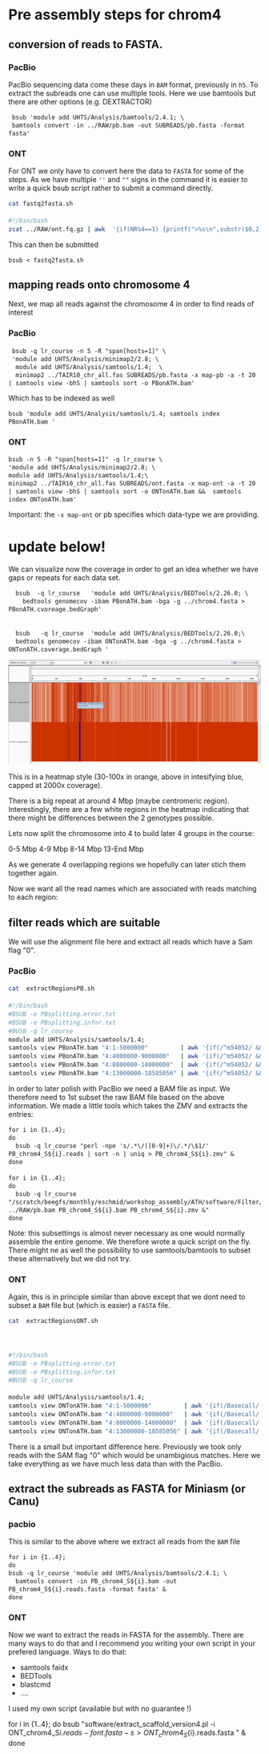 # Pre assembly steps for chrom4

## conversion of reads to FASTA.


### PacBio

PacBio sequencing data come these days in `BAM` format, previously in `h5`.
To extract the subreads one can use multiple tools.
Here we use bamtools but there are other options (e.g. DEXTRACTOR)

     bsub 'module add UHTS/Analysis/bamtools/2.4.1; \
     bamtools convert -in ../RAW/pb.bam -out SUBREADS/pb.fasta -format fasta'

### ONT

For ONT we only have to convert here the data to `FASTA` for some of the steps.
As we have multiple `''` and `""` signs in the command it is easier to write a quick bsub script rather to submit a command directly.

```bash
cat fastq2fasta.sh

#!/bin/bash
zcat ../RAW/ont.fq.gz | awk  '{if(NR%4==1) {printf(">%s\n",substr($0,2));} else if(NR%4==2) print;}' > SUBREADS/ont.fasta
```

This can then be submitted

    bsub < fastq2fasta.sh


## mapping reads onto chromosome 4


Next, we map all reads against the chromosome 4 in order to find reads of interest

### PacBio

     bsub -q lr_course -n 5 -R "span[hosts=1]" \
     'module add UHTS/Analysis/minimap2/2.8; \
      module add UHTS/Analysis/samtools/1.4;  \
      minimap2 ../TAIR10_chr_all.fas SUBREADS/pb.fasta -x map-pb -a -t 20 | samtools view -bhS | samtools sort -o PBonATH.bam'

Which has to be indexed as well

    bsub 'module add UHTS/Analysis/samtools/1.4; samtools index PBonATH.bam '

### ONT


    bsub -n 5 -R "span[hosts=1]" -q lr_course \
    'module add UHTS/Analysis/minimap2/2.8; \
    module add UHTS/Analysis/samtools/1.4;\
    minimap2 ../TAIR10_chr_all.fas SUBREADS/ont.fasta -x map-ont -a -t 20 | samtools view -bhS | samtools sort -o ONTonATH.bam &&  samtools index ONTonATH.bam'

Important: the `-x map-ont` or pb specifies which data-type we are providing.


# update below!

We can visualize now the coverage in order to get an idea whether we have gaps or repeats for each data set.

      bsub  -q lr_course   'module add UHTS/Analysis/BEDTools/2.26.0; \
        bedtools genomecov -ibam PBonATH.bam -bga -g ../chrom4.fasta > PBonATH.cvoreage.bedGraph'


      bsub   -q lr_course  'module add UHTS/Analysis/BEDTools/2.26.0;\
      bedtools genomecov -ibam ONTonATH.bam -bga -g ../chrom4.fasta > ONTonATH.coverage.bedGraph '

![](../media/coverageChrom4.png)

This is in a heatmap style (30-100x in orange, above in intesifying blue, capped at 2000x coverage).

There is a big repeat at around 4 Mbp (maybe centromeric region).
Interestingly, there are a few white regions in the heatmap indicating that there might be differences between the 2 genotypes possible.

Lets now split the chromosome into 4 to build later 4 groups in the course:

0-5 Mbp
4-9 Mbp
8-14 Mbp
13-End Mbp

As we generate 4 overlapping regions we hopefully can later stich them together again.

Now we want all the read names which are associated with reads matching to each region:

## filter reads which are suitable

We will use the alignment file here and extract all reads which have a Sam flag "0".

### PacBio


```bash
cat  extractRegionsPB.sh

#!/bin/bash
#BSUB -e PBsplitting.error.txt
#BSUB -e PBsplitting.infor.txt
#BUSB -q lr_course
module add UHTS/Analysis/samtools/1.4;
samtools view PBonATH.bam "4:1-5000000"         | awk '{if(/^m54052/ && $2==0) print $1}' > PB_chrom4_S1.reads &
samtools view PBonATH.bam "4:4000000-9000000"   | awk '{if(/^m54052/ && $2==0) print $1}' > PB_chrom4_S2.reads &
samtools view PBonATH.bam "4:8000000-14000000"  | awk '{if(/^m54052/ && $2==0) print $1}' > PB_chrom4_S3.reads &
samtools view PBonATH.bam "4:13000000-18585056" | awk '{if(/^m54052/ && $2==0) print $1}' > PB_chrom4_S4.reads &
```

In order to later polish with PacBio we need a BAM file as input. We therefore need to 1st subset the raw BAM file based on the above information.
We made a little tools which takes the ZMV and extracts the entries:

    for i in {1..4};
    do
      bsub -q lr_course "perl -npe 's/.*\/([0-9]+)\/.*/\$1/' PB_chrom4_S${i}.reads | sort -n | uniq > PB_chrom4_S${i}.zmv" &
    done

    for i in {1..4};
    do
      bsub -q lr_course "/scratch/beegfs/monthly/eschmid/workshop_assembly/ATH/software/Filter/bin/FilterBAM ../RAW/pb.bam PB_chrom4_S${i}.bam PB_chrom4_S${i}.zmv &"
    done

Note: this subsettings is almost never necessary as one would normally assemble the entire genome. We therefore wrote a quick script on the fly. There might ne as well the possibility to use samtools/bamtools to subset these alternatively but we did not try.

### ONT

Again, this is in principle similar than above except that we dont need to subset a `BAM` file but (which is easier) a `FASTA` file.


```bash
cat  extractRegionsONT.sh



#!/bin/bash
#BSUB -e PBsplitting.error.txt
#BSUB -e PBsplitting.infor.txt
#BUSB -q lr_course

module add UHTS/Analysis/samtools/1.4;
samtools view ONTonATH.bam "4:1-5000000"         | awk '{if(/Basecall/ ) print $1}' > ONT_chrom4_S1.reads &
samtools view ONTonATH.bam "4:4000000-9000000"   | awk '{if(/Basecall/ ) print $1}' > ONT_chrom4_S2.reads &
samtools view ONTonATH.bam "4:8000000-14000000"  | awk '{if(/Basecall/ ) print $1}' > ONT_chrom4_S3.reads &
samtools view ONTonATH.bam "4:13000000-18585056" | awk '{if(/Basecall/ ) print $1}' > ONT_chrom4_S4.reads &
```
There is a small but important difference here. Previously we took only reads with the SAM flag "0" which would be unambigious matches. Here we take everything as we have much less data than with the PacBio.


## extract the subreads as FASTA for Miniasm (or Canu)


### pacbio

This is similar to the above where we extract all reads from the `BAM` file

    for i in {1..4};
    do
    bsub -q lr_course 'module add UHTS/Analysis/bamtools/2.4.1; \
      bamtools convert -in PB_chrom4_S${i}.bam -out PB_chrom4_S${i}.reads.fasta -format fasta' &
    done


### ONT

Now we want to extract the reads in FASTA for the assembly. There are many ways to do that and I recommend you writing your own script in your prefered language. Ways to do that:

 - samtools faidx
 - BEDTools
 - blastcmd
 - ....


I used my own script (available but with no guarantee !)

for i in {1..4};
do
     bsub "software/extract_scaffold_version4.pl  -i ONT_chrom4_S${i}.reads -f ont.fasta -s > ONT_chrom4_S${i}.reads.fasta " &
done
